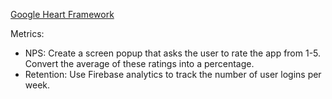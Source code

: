 [Google Heart Framework](https://docs.google.com/presentation/d/1etDIG-31aXoUpUtl8mnKJYns0FQVkzcglcj-E0hOj24/edit?usp=sharing)

Metrics:

- NPS: Create a screen popup that asks the user to rate the app from 1-5. Convert the average of these ratings into a percentage.
- Retention: Use Firebase analytics to track the number of user logins per week.
